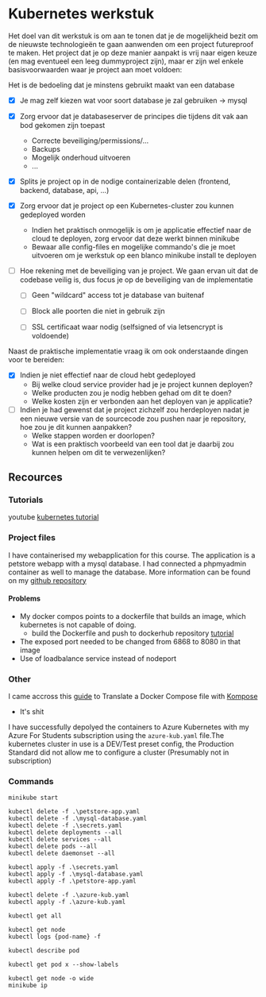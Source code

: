 # Kubernetes werkstuk

Het doel van dit werkstuk is om aan te tonen dat je de mogelijkheid bezit om de nieuwste technologieën te gaan aanwenden om een project futureproof te maken. Het project dat je op deze manier aanpakt is vrij naar eigen keuze (en mag eventueel een leeg dummyproject zijn), maar er zijn wel enkele basisvoorwaarden waar je project aan moet voldoen:

Het is de bedoeling dat je minstens gebruikt maakt van een database  
- [x] Je mag zelf kiezen wat voor soort database je zal gebruiken -> mysql
- [x] Zorg ervoor dat je databaseserver de principes die tijdens dit vak aan bod gekomen zijn toepast
  - Correcte beveiliging/permissions/...
  - Backups
  - Mogelijk onderhoud uitvoeren
  - ...

- [x] Splits je project op in de nodige containerizable delen (frontend, backend, database, api, ...)
- [x] Zorg ervoor dat je project op een Kubernetes-cluster zou kunnen gedeployed worden
  - Indien het praktisch onmogelijk is om je applicatie effectief naar de cloud te deployen, zorg ervoor dat deze werkt binnen minikube
  - Bewaar alle config-files en mogelijke commando's die je moet uitvoeren om je werkstuk op een blanco minikube install te deployen
- [ ] Hoe rekening met de beveiliging van je project. We gaan ervan uit dat de codebase veilig is, dus focus je op de beveiliging van de implementatie
  - [ ] Geen "wildcard" access tot je database van buitenaf
  - [ ] Block alle poorten die niet in gebruik zijn
  - [ ] SSL certificaat waar nodig (selfsigned of via letsencrypt is voldoende)
 

Naast de praktische implementatie vraag ik om ook onderstaande dingen voor te bereiden:

- [x] Indien je niet effectief naar de cloud hebt gedeployed
  - Bij welke cloud service provider had je je project kunnen deployen?
  - Welke producten zou je nodig hebben gehad om dit te doen?
  - Welke kosten zijn er verbonden aan het deployen van je applicatie?
- [ ] Indien je had gewenst dat je project zichzelf zou herdeployen nadat je een nieuwe versie van de sourcecode zou pushen naar je repository, hoe zou je dit kunnen aanpakken?
  - Welke stappen worden er doorlopen?
  - Wat is een praktisch voorbeeld van een tool dat je daarbij zou kunnen helpen om dit te verwezenlijken?

## Recources

### Tutorials
youtube [kubernetes tutorial](https://www.youtube.com/watch?v=s_o8dwzRlu4)

### Project files
I have containerised my webapplication for this course. The application is a petstore webapp with a mysql database. I had connected a phpmyadmin container as well to manage the database. More information can be found on my [github repository](https://github.com/ehbstudentadam/petstore_docker)


#### Problems
- My docker compos points to a dockerfile that builds an image, which kubernetes is not capable of doing.
  - build the Dockerfile and push to dockerhub repository [tutorial](https://stackify.com/docker-build-a-beginners-guide-to-building-docker-images/)
- The exposed port needed to be changed from 6868  to 8080 in that image
- Use of loadbalance service instead of nodeport


### Other
I came accross this [guide](https://kubernetes.io/docs/tasks/configure-pod-container/translate-compose-kubernetes/) to Translate a Docker Compose file with [Kompose](http://kompose.io)
- It's shit

I have successfully depolyed the containers to Azure Kubernetes with my Azure For Students subscription using the `azure-kub.yaml` file.The kubernetes cluster in use is a DEV/Test preset config, the Production Standard did not allow me to configure a cluster (Presumably not in subscription)

### Commands
```
minikube start

kubectl delete -f .\petstore-app.yaml
kubectl delete -f .\mysql-database.yaml
kubectl delete -f .\secrets.yaml
kubectl delete deployments --all
kubectl delete services --all
kubectl delete pods --all
kubectl delete daemonset --all

kubectl apply -f .\secrets.yaml
kubectl apply -f .\mysql-database.yaml
kubectl apply -f .\petstore-app.yaml

kubectl delete -f .\azure-kub.yaml
kubectl apply -f .\azure-kub.yaml

kubectl get all

kubectl get node
kubectl logs {pod-name} -f

kubectl describe pod

kubectl get pod x --show-labels

kubectl get node -o wide
minikube ip
```